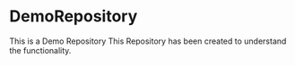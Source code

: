 # DemoRepository
This is a Demo Repository
This Repository has been created to understand the functionality.
